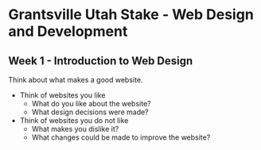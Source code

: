 # Grantsville Utah Stake - Web Design and Development

## Week 1 - Introduction to Web Design

Think about what makes a good website.

* Think of websites you like
  * What do you like about the website?
  * What design decisions were made?
* Think of websites you do not like
  * What makes you dislike it?
  * What changes could be made to improve the website?
